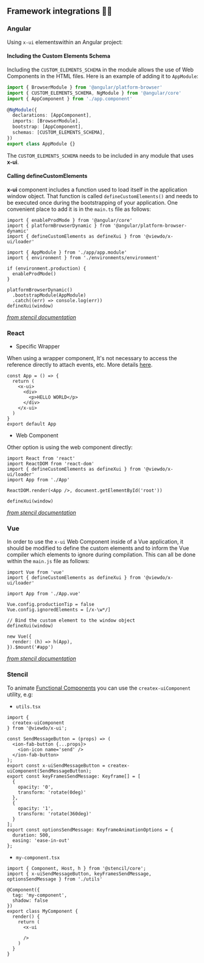 ## Framework integrations 👨‍💻

### Angular

Using `x-ui` elementswithin an Angular project:

#### Including the Custom Elements Schema

Including the `CUSTOM_ELEMENTS_SCHEMA` in the module allows the use of Web Components in the HTML files. Here is an example of adding it to `AppModule`:

```ts
import { BrowserModule } from '@angular/platform-browser'
import { CUSTOM_ELEMENTS_SCHEMA, NgModule } from '@angular/core'
import { AppComponent } from './app.component'

@NgModule({
  declarations: [AppComponent],
  imports: [BrowserModule],
  bootstrap: [AppComponent],
  schemas: [CUSTOM_ELEMENTS_SCHEMA],
})
export class AppModule {}
```

The `CUSTOM_ELEMENTS_SCHEMA` needs to be included in any module that uses **x-ui**.

#### Calling defineCustomElements

**x-ui** component includes a function used to load itself in the application window object. That function is called `defineCustomElements()` and needs to be executed once during the bootstrapping of your application. One convenient place to add it is in the `main.ts` file as follows:

```tsx
import { enableProdMode } from '@angular/core'
import { platformBrowserDynamic } from '@angular/platform-browser-dynamic'
import { defineCustomElements as defineXui } from '@viewdo/x-ui/loader'

import { AppModule } from './app/app.module'
import { environment } from './environments/environment'

if (environment.production) {
  enableProdMode()
}

platformBrowserDynamic()
  .bootstrapModule(AppModule)
  .catch((err) => console.log(err))
defineXui(window)
```

[_from stencil documentation_](https://github.com/ionic-team/stencil-site/blob/master/src/docs/framework-integration/angular.md)

### React

- Specific Wrapper

When using a wrapper component, It's not necessary to access the reference directly to attach events, etc. More details [here](./react/README.md).

```tsx
const App = () => {
  return (
    <x-ui>
      <div>
        <p>HELLO WORLD</p>
      </div>
    </x-ui>
  )
}
export default App
```

- Web Component

Other option is using the web component directly:

```tsx
import React from 'react'
import ReactDOM from 'react-dom'
import { defineCustomElements as defineXui } from '@viewdo/x-ui/loader'
import App from './App'

ReactDOM.render(<App />, document.getElementById('root'))

defineXui(window)
```

[_from stencil documentation_](https://github.com/ionic-team/stencil-site/blob/master/src/docs/framework-integration/react.md)

### Vue

In order to use the `x-ui` Web Component inside of a Vue application, it should be modified to define the custom elements and to inform the Vue compiler which elements to ignore during compilation. This can all be done within the `main.js` file as follows:

```tsx
import Vue from 'vue'
import { defineCustomElements as defineXui } from '@viewdo/x-ui/loader'

import App from './App.vue'

Vue.config.productionTip = false
Vue.config.ignoredElements = [/x-\w*/]

// Bind the custom element to the window object
defineXui(window)

new Vue({
  render: (h) => h(App),
}).$mount('#app')
```

[_from stencil documentation_](https://github.com/ionic-team/stencil-site/blob/master/src/docs/framework-integration/vue.md)

### Stencil

To animate [Functional Components](https://stenciljs.com/docs/functional-components) you can use the `createx-uiComponent` utility, e.g:

- `utils.tsx`

```tsx
import {
  createx-uiComponent
} from '@viewdo/x-ui';

const SendMessageButton = (props) => (
  <ion-fab-button {...props}>
    <ion-icon name='send' />
  </ion-fab-button>
);
export const x-uiSendMessageButton = createx-uiComponent(SendMessageButton);
export const keyFramesSendMessage: Keyframe[] = [
  {
    opacity: '0',
    transform: 'rotate(0deg)'
  },
  {
    opacity: '1',
    transform: 'rotate(360deg)'
  }
];
export const optionsSendMessage: KeyframeAnimationOptions = {
  duration: 500,
  easing: 'ease-in-out'
};
```

- `my-component.tsx`

```tsx
import { Component, Host, h } from '@stencil/core';
import { x-uiSendMessageButton, keyFramesSendMessage, optionsSendMessage } from './utils'

@Component({
  tag: 'my-component',
  shadow: false
})
export class MyComponent {
  render() {
    return (
      <x-ui

      />
    )
  }
}
```
